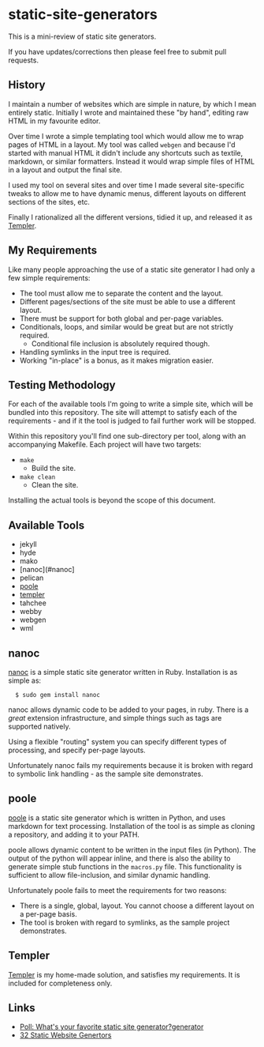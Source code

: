 static-site-generators
======================

This is a mini-review of static site generators.

If you have updates/corrections then please feel free to submit pull requests.


History
-------

I maintain a number of websites which are simple in nature, by which I mean entirely static.  Initially I wrote and maintained these "by hand", editing raw HTML in my favourite editor.

Over time I wrote a simple templating tool which would allow me to wrap pages of HTML in a layout.  My tool was called `webgen` and because I'd started with manual HTML it didn't include any shortcuts such as textile, markdown, or similar formatters.  Instead it would wrap simple files of HTML in a layout and output the final site.

I used my tool on several sites and over time I made several site-specific tweaks to allow me to have dynamic menus, different layouts on different sections of the sites, etc.

Finally I rationalized all the different versions, tidied it up, and released it as [Templer](https://github.com/skx/templer).


My Requirements
---------------

Like many people approaching the use of a static site generator I had only a few simple requirements:

* The tool must allow me to separate the content and the layout.
* Different pages/sections of the site must be able to use a different layout.
* There must be support for both global and per-page variables.
* Conditionals, loops, and similar would be great but are not strictly required.
   * Conditional file inclusion is absolutely required though.
* Handling symlinks in the input tree is required.
* Working "in-place" is a bonus, as it makes migration easier.


Testing Methodology
-------------------

For each of the available tools I'm going to write a simple site, which will be
bundled into this repository.  The site will attempt to satisfy each of the
requirements - and if it the tool is judged to fail further work will be stopped.

Within this repository you'll find one sub-directory per tool, along with an
accompanying Makefile.  Each project will have two targets:

* `make`
   * Build the site.
* `make clean`
   * Clean the site.

Installing the actual tools is beyond the scope of this document.


Available Tools
---------------

* jekyll
* hyde
* mako
* [nanoc](#nanoc]
* pelican
* [poole](#poole)
* [templer](#templer)
* tahchee
* webby
* webgen
* wml



nanoc
-----

[nanoc](http://nanoc.stoneship.org/) is a simple static site generator written in Ruby.  Installation is as simple as:

      $ sudo gem install nanoc

nanoc allows dynamic code to be added to your pages, in ruby.   There is a _great_ extension infrastructure, and simple things such as tags are supported natively.

Using a flexible "routing" system you can specify different types of processing, and specify per-page layouts.

Unfortunately nanoc fails my requirements because it is broken with regard to symbolic link handling - as the sample site demonstrates.


poole
------

[poole](https://bitbucket.org/obensonne/poole) is a static site generator which is written in Python, and uses markdown for text processing.  Installation of the tool is as simple as cloning a repository, and adding it to your PATH.

poole  allows dynamic content to be written in the input files (in Python).  The output of the python will appear inline, and there is also the ability to generate simple stub functions in the `macros.py` file.  This functionality is sufficient to allow file-inclusion, and similar dynamic handling.

Unfortunately poole fails to meet the requirements for two reasons:

* There is a single, global, layout.  You cannot choose a different layout on a per-page basis.
* The tool is broken with regard to symlinks, as the sample project demonstrates.


Templer
-------

[Templer](https://github.com/skx/templer) is my home-made solution, and satisfies my requirements.  It is included for completeness only.


Links
-----

* [Poll: What's your favorite static site generator?generator](http://news.ycombinator.com/item?id=4857473)
* [32 Static Website Genertors](http://iwantmyname.com/blog/2011/02/list-static-website-generators.html)